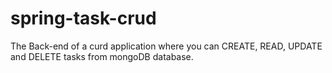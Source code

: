 # spring-task-crud
The Back-end of a curd application where you can CREATE, READ, UPDATE and DELETE tasks from mongoDB database.
